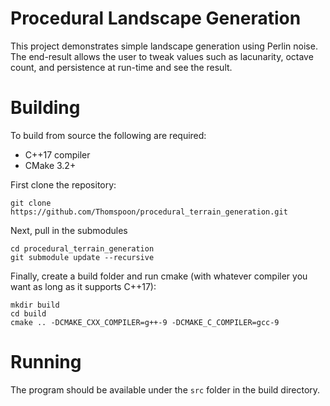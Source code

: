 # Procedural Landscape Generation

This project demonstrates simple landscape generation using Perlin noise. The end-result allows the user to tweak values such as lacunarity, octave count, and persistence at run-time and see the result.

# Building

To build from source the following are required:

 - C++17 compiler
 - CMake 3.2+

First clone the repository:

```
git clone https://github.com/Thomspoon/procedural_terrain_generation.git
```
Next, pull in the submodules

```
cd procedural_terrain_generation
git submodule update --recursive
```
Finally, create a build folder and run cmake (with whatever compiler you want as long as it supports C++17):

```
mkdir build
cd build
cmake .. -DCMAKE_CXX_COMPILER=g++-9 -DCMAKE_C_COMPILER=gcc-9
```

# Running

The program should be available under the `src` folder in the build directory.